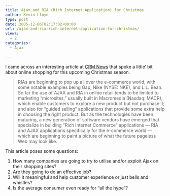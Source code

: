 ```yaml
---
title: Ajax and RIA (Rich Internet Application) for Christmas
author: Kevin Lloyd
type: post
date: 2005-12-06T02:17:02+00:00
url: /ajax-and-ria-rich-internet-application-for-christmas/
views:
  - 2
categories:
  - Ajax

---
```

I came across an interesting article at [CRM News][1] that spoke a little&#8217; bit about online shopping for this upcoming Christmas season.

> RIAs are beginning to pop up all over the e-commerce world, with some notable examples being Gap, Nike (NYSE: NKE), and L.L. Bean. So far the use of AJAX and RIA in online retail tends to be limited to marketing &#8220;microsites,&#8221; usually built in Macromedia (Nasdaq: MACR), which enable customers to explore a new product but not purchase it; and also for &#8220;guided selling&#8221; applications that provide some extra help in choosing the right product. But as the technologies have been maturing, a new generation of software vendors have emerged that specialize in building &#8220;Rich Internet Commerce&#8221; applications &#8212; RIA and AJAX applications specifically for the e-commerce world &#8212; which are beginning to paint a picture of what the future pageless Web may look like.

This article poses some questions:

  1. How many companies are going to try to utilise and/or exploit Ajax on their shopping sites?
  2. Are they going to do an effective job?
  3. Will it meaningful and help customer experience or just bells and whistles?
  4. Is the average consumer even ready for &#8220;all the hype&#8221;?

 [1]: http://www.crmbuyer.com/story/lzMn2JPdHaQSZ6/Shopping-in-a-Maze-Do-Your-Online-Customers-Trust-You.xhtml